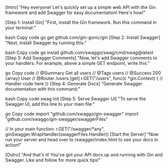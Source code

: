 [Intro]
"Hey everyone! Let's quickly set up a simple web API with the Gin framework and add Swagger for easy documentation! Here's how!"

[Step 1: Install Gin]
"First, install the Gin framework. Run this command in your terminal:"

bash
Copy code
go get github.com/gin-gonic/gin
[Step 2: Install Swagger]
"Next, install Swagger by running this:"

bash
Copy code
go install github.com/swaggo/swag/cmd/swag@latest
[Step 3: Add Swagger Comments]
"Now, let's add Swagger comments to your handlers. For example, above a simple GET endpoint, write this:"

go
Copy code
// @Summary Get all users
// @Tags users
// @Success 200 {array} User
// @Router /users [get]
r.GET("/users", func(c *gin.Context) {
    // Handler code here
})
[Step 4: Generate Docs]
"Generate Swagger documentation with this command:"

bash
Copy code
swag init
[Step 5: Serve Swagger UI]
"To serve the Swagger UI, add this line to your main file:"

go
Copy code
import "github.com/swaggo/gin-swagger"
import "github.com/swaggo/gin-swagger/swaggerFiles"

// In your main function:
r.GET("/swagger/*any", ginSwagger.WrapHandler(swaggerFiles.Handler))
[Start the Server]
"Now run your server and head over to /swagger/index.html to see your docs in action!"

[Outro]
"And that's it! You've got your API docs up and running with Gin and Swagger. Like and follow for more quick tips!"
